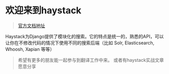# 欢迎来到haystack

> [官方文档地址](http://django-haystack.readthedocs.org/en/v2.4.1/index.html)

Haystack为Django提供了模块化的搜索。它的特点是统一的，熟悉的API，可以让你在不修改代码的情况下使用不同的搜索后端（比如 Solr, Elasticsearch, Whoosh, Xapian 等等）

> 希望有更多的朋友能一起参与到翻译工作中来。 或者有haystack实战文章愿意分享



